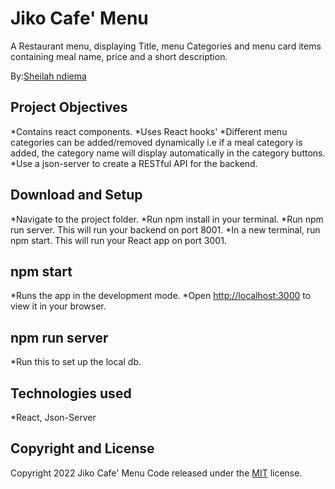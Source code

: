 # Jiko Cafe' Menu

A Restaurant menu, displaying Title, menu Categories and menu card items containing meal name, price and a short description.

By:[Sheilah ndiema](https://github.com/sheilah-ndiema)

## Project Objectives

*Contains react components.
*Uses React hooks'
*Different menu categories can be added/removed dynamically i.e if a meal category is added, the category name will display automatically in the category buttons.
*Use a json-server to create a RESTful API for the backend.

## Download and Setup

*Navigate to the project folder.
*Run npm install in your terminal.
*Run npm run server. This will run your backend on port 8001.
*In a new terminal, run npm start. This will run your React app on port 3001.

## npm start

*Runs the app in the development mode.
*Open [http://localhost:3000](http://localhost:3000/) to view it in your browser.

## npm run server

\*Run this to set up the local db.

## Technologies used

\*React, Json-Server

## Copyright and License

Copyright 2022 Jiko Cafe' Menu Code released under the [MIT](https://github.com/sheilah-ndiema/Phase-2-Final-Project/blob/master/License) license.

